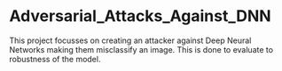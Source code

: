 # Adversarial_Attacks_Against_DNN
This project focusses on creating an attacker against Deep Neural Networks making them misclassify an image. This is done to evaluate to robustness of the model. 
